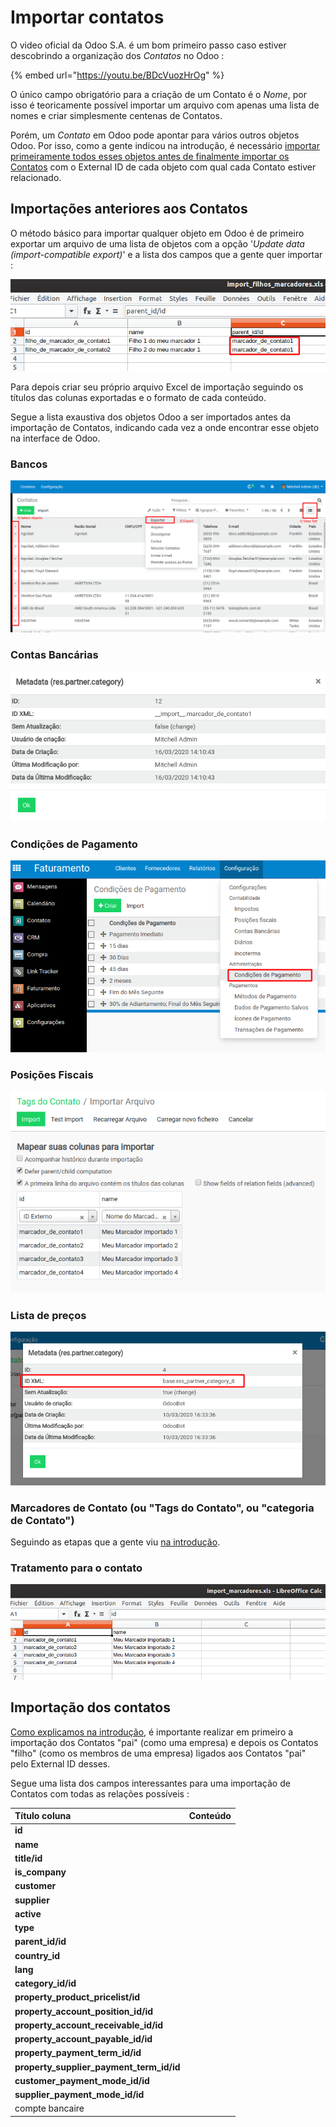# Importar contatos

O video oficial da Odoo S.A. é um bom primeiro passo caso estiver descobrindo a organização dos _Contatos_ no Odoo :

{% embed url="https://youtu.be/BDcVuozHrOg" %}

O único campo obrigatório para a criação de um Contato é o _Nome_, por isso é teoricamente possível importar um arquivo com apenas uma lista de nomes e criar simplesmente centenas de Contatos.

Porém, um _Contato_ em Odoo pode apontar para vários outros objetos Odoo. Por isso, como a gente indicou na introdução, é necessário [importar primeiramente todos esses objetos antes de finalmente importar os Contatos](./#como-importar-relacoes-entre-objetos) com o External ID de cada objeto com qual cada Contato estiver relacionado.

## Importações anteriores aos Contatos

O método básico para importar qualquer objeto em Odoo é de primeiro exportar um arquivo de uma lista de objetos com a opção '_Update data \(import-compatible export\)_' e a lista dos campos que a gente quer importar :

![](.gitbook/assets/image%20%281%29.png)

Para depois criar seu próprio arquivo Excel de importação seguindo os títulos das colunas exportadas e o formato de cada conteúdo.

Segue a lista exaustiva dos objetos Odoo a ser importados antes da importação de Contatos, indicando cada vez a onde encontrar esse objeto na interface de Odoo.

### Bancos

![](.gitbook/assets/image%20%282%29.png)

### Contas Bancárias

![](.gitbook/assets/image%20%285%29.png)

### Condições de Pagamento

![](.gitbook/assets/image%20%2818%29.png)

### Posições Fiscais

![](.gitbook/assets/image%20%283%29.png)

### Lista de preços

![](.gitbook/assets/image%20%289%29.png)

### Marcadores de Contato \(ou "Tags do Contato", ou "categoria de Contato"\)

Seguindo as etapas que a gente viu [na introdução](./#criacao-do-external-id-durante-a-importacao).

### Tratamento para o contato

![](.gitbook/assets/image%20%288%29.png)

## Importação dos contatos

[Como explicamos na introdução](./#relacao-pai-filho), é importante realizar em primeiro a importação dos Contatos "pai" \(como uma empresa\) e depois os Contatos "filho" \(como os membros de uma empresa\) ligados aos Contatos "pai" pelo External ID desses.

Segue uma lista dos campos interessantes para uma importação de Contatos com todas as relações possíveis :

| Título coluna | Conteúdo |
| :--- | :--- |
| **id** |  |
| **name** |  |
| **title/id** |  |
| **is\_company** |  |
| **customer** |  |
| **supplier** |  |
| **active** |  |
| **type** |  |
| **parent\_id/id** |  |
| **country\_id** |  |
| **lang** |  |
| **category\_id/id** |  |
| **property\_product\_pricelist/id** |  |
| **property\_account\_position\_id/id** |  |
| **property\_account\_receivable\_id/id** |  |
| **property\_account\_payable\_id/id** |  |
| **property\_payment\_term\_id/id** |  |
| **property\_supplier\_payment\_term\_id/id** |  |
| **customer\_payment\_mode\_id/id** |  |
| **supplier\_payment\_mode\_id/id** |  |
| compte bancaire |  |

 

